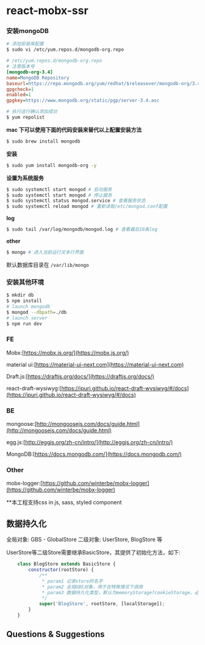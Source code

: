 # react-mobx-ssr

### 安装mongoDB

```bash
# 添加安装库配置
$ sudo vi /etc/yum.repos.d/mongodb-org.repo
```

```ini
# /etc/yum.repos.d/mongodb-org.repo
# 注意版本号
[mongodb-org-3.4]
name=MongoDB Repository
baseurl=https://repo.mongodb.org/yum/redhat/$releasever/mongodb-org/3.4/x86_64/
gpgcheck=1
enabled=1
gpgkey=https://www.mongodb.org/static/pgp/server-3.4.asc
```
```Bash
# 执行这行确认添加成功
$ yum repolist
```
**mac 下可以使用下面的代码安装来替代以上配置安装方法**
```Bash
$ sudo brew install mongodb
```
**安装**
```Bash
$ sudo yum install mongodb-org -y
```

**设置为系统服务**

```Bash
$ sudo systemctl start mongod # 启动服务
$ sudo systemctl start mongod # 停止服务
$ sudo systemctl status mongod.service # 查看服务状态
$ sudo systemctl reload mongod # 重新读取/etc/mongod.conf配置
```

**log**

```Bash
$ sudo tail /var/log/mongodb/mongod.log # 查看最后10条log
```

**other**

```Bash
$ mongo # 进入当前运行文本行界面
```

默认数据库目录在 `/var/lib/mongo`

### 安装其他环境

```bash
$ mkdir db
$ npm install
# launch mongodb
$ mongod --dbpath=./db
# launch server
$ npm run dev
```

### FE

Mobx:[https://mobx.js.org/](https://mobx.js.org/)

material ui:[https://material-ui-next.com](https://material-ui-next.com)

Draft.js:[https://draftjs.org/docs/](https://draftjs.org/docs/)

react-draft-wysiwyg:[https://jpuri.github.io/react-draft-wysiwyg/#/docs](https://jpuri.github.io/react-draft-wysiwyg/#/docs)

### BE

mongoose:[http://mongoosejs.com/docs/guide.html](http://mongoosejs.com/docs/guide.html)

egg.js:[http://eggjs.org/zh-cn/intro/](http://eggjs.org/zh-cn/intro/)

MongoDB:[https://docs.mongodb.com/](https://docs.mongodb.com/)

### Other

mobx-logger:[https://github.com/winterbe/mobx-logger](https://github.com/winterbe/mobx-logger)

**本工程支持css in js, sass, styled component

## 数据持久化
全局对象: GBS - GlobalStore
二级对象: UserStore, BlogStore 等

UserStore等二级Store需要继承BasicStore，其提供了初始化方法，如下:
``` javaScript
    class BlogStore extends BasicStore {
        constructor(rootStore) {
            /**
             * param1 记录store的名字
             * param2 全局GBS对象，用于在特殊情况下调用
             * param3 数据持久化类型，默认为memoryStorage?cookieStorage，必须以数组的形式传入
             */
            super('BlogStore', rootStore, [localStorage]);
        }
    }
```


## Questions & Suggestions
